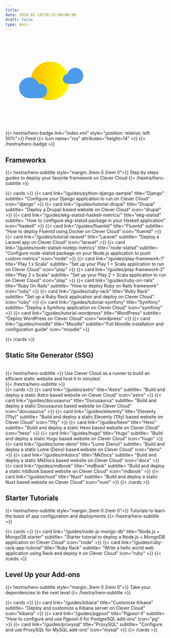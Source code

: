 ```yaml
---
title:
date: 2024-02-18T16:23:00+08:00
draft: false
type: docs
---
```


<!-- 太阳 -->
<div>
    <style>
        .container {
            width: 250px;
            height: 250px;
            padding: 15px;
            display: flex;
            align-items: center;
            justify-content: center;
        }
        .cloud {
            width: 250px;
        }
        .front {
            padding-top: 45px;
            margin-left: 25px;
            display: inline;
            position: absolute;
            z-index: 11;
            animation: clouds 8s infinite;
            animation-timing-function: ease-in-out;
        }
        .back {
            margin-top: -30px;
            margin-left: 150px;
            z-index: 12;
            animation: clouds 12s infinite;
            animation-timing-function: ease-in-out;
        }
        .right-front {
            width: 45px;
            height: 45px;
            border-radius: 50% 50% 50% 0%;
            background-color: #4c9beb;
            display: inline-block;
            margin-left: -25px;
            z-index: 5;
        }
        .left-front {
            width: 65px;
            height: 65px;
            border-radius: 50% 50% 0% 50%;
            background-color: #4c9beb;
            display: inline-block;
            z-index: 5;
        }
        .right-back {
            width: 50px;
            height: 50px;
            border-radius: 50% 50% 50% 0%;
            background-color: #4c9beb;
            display: inline-block;
            margin-left: -20px;
            z-index: 5;
        }
        .left-back {
            width: 30px;
            height: 30px;
            border-radius: 50% 50% 0% 50%;
            background-color: #4c9beb;
            display: inline-block;
            z-index: 5;
        }
        .sun {
            width: 120px;
            height: 120px;
            background: -webkit-linear-gradient(to right, #fcbb04, #fffc00);
            background: linear-gradient(to right, #fcbb04, #fffc00);
            border-radius: 60px;
            display: inline;
            position: absolute;
        }
        .sunshine {
            animation: sunshines 2s infinite;
        }
        @keyframes sunshines {
        0% {
            transform: scale(1);
            opacity: 0.6;
        }
        100% {
            transform: scale(1.4);
            opacity: 0;
        }
        }
        @keyframes clouds {
        0% {
            transform: translateX(15px);
        }
        50% {
            transform: translateX(0px);
        }
        100% {
            transform: translateX(15px);
        }
        }
    </style>
    <!---->
    <div class="container">
    <div class="cloud front">
        <span class="left-front"></span>
        <span class="right-front"></span>
    </div>
    <span class="sun sunshine"></span>
    <span class="sun"></span>
    <div class="cloud back">
        <span class="left-back"></span>
        <span class="right-back"></span>
    </div>
    </div>
</div>

{{< hextra/hero-badge link="index.xml" style="position: relative; left: 50%">}}
  Feed
  {{< icon name="rss" attributes="height=14" >}}
{{< /hextra/hero-badge >}}

## Frameworks

{{< hextra/hero-subtitle style="margin:.3rem 0 2rem 0">}}
  Step by steps guides to deploy your favorite framework on Clever Cloud
{{< /hextra/hero-subtitle >}}

{{< cards >}}
  {{< card link="/guides/python-django-sample" title="Django" subtitle= "Configure your Django application to run on Clever Cloud" icon="django" >}}
  {{< card link="/guides/tutorial-drupal" title="Drupal" subtitle= "Deploy a Drupal-based website on Clever Cloud" icon="drupal" >}}
  {{< card link="/guides/ekg-statsd-haskell-metrics/" title="ekg-statsd" subtitle= "How to configure ekg-statsd package in your Haskell application" icon="haskell" >}}
  {{< card link="/guides/fluentd/" title="Fluentd" subtitle= "How to deploy Fluentd using Docker on Clever Cloud" icon="fluentd" >}}
  {{< card link="/guides/tutorial-laravel" title="Laravel" subtitle= "Deploy a Laravel app on Clever Cloud" icon="laravel" >}}
  {{< card link="/guides/node-statsd-nodejs-metrics" title="node-statsd" subtitle= "Configure node-statsd package on your Node.js application to push custom metrics" icon="node" >}}
  {{< card link="/guides/play-framework-1" title="Play 1 x Scala" subtitle= "Set up your Play 1 + Scala application to run on Clever Cloud" icon="play" >}}
  {{< card link="/guides/play-framework-2" title="Play 2 x Scala" subtitle= "Set up your Play 2 + Scala application to run on Clever Cloud" icon="play" >}}
  {{< card link="/guides/ruby-on-rails" title="Ruby On Rails" subtitle= "How to deploy Ruby on Rails framework" icon="ruby" >}}
  {{< card link="/guides/ruby-rack" title="Ruby Rack" subtitle= "Set up a Ruby Rack application and deploy on Clever Cloud" icon="ruby" >}}
  {{< card link="/guides/tutorial-symfony" title="Symfony" subtitle= "Deploy a Symfony application on Clever Cloud" icon="symfony" >}}
  {{< card link="/guides/tutorial-wordpress" title="WordPress" subtitle= "Deploy WordPress on Clever Cloud" icon="wordpress" >}}
   {{< card link="/guides/moodle" title="Moodle" subtitle="Full Moodle installation and configuration guide" icon="moodle" >}}
  
{{< /cards >}}

## Static Site Generator (SSG)

<br>
<div class="mb-12">
{{< hextra/hero-subtitle >}}
  Use Clever Cloud as a runner to build an efficient static website and host it in minutes!&nbsp;<br class="sm:block hidden" />
{{< /hextra/hero-subtitle >}}
</div>{{< cards >}}
 {{< card link="/guides/astro" title="Astro" subtitle= "Build and deploy a static Astro based website on Clever Cloud" icon="astro" >}}
  {{< card link="/guides/docusaurus" title="Docusaurus" subtitle= "Build and deploy a static Docusaurus based website on Clever Cloud" icon="docusaurus" >}}
  {{< card link="/guides/eleventy" title="Eleventy (11ty)" subtitle= "Build and deploy a static Eleventy (11ty) based website on Clever Cloud" icon="11ty" >}}
 {{< card link="/guides/hexo" title="Hexo" subtitle= "Build and deploy a static Hexo based website on Clever Cloud" icon="hexo" >}}
 {{< card link="/guides/hugo" title="Hugo" subtitle= "Build and deploy a static Hugo based website on Clever Cloud" icon="hugo" >}}
  {{< card link="/guides/lume-deno" title="Lume (Deno)" subtitle= "Build and deploy a static Lume (Deno) based website on Clever Cloud" icon="deno" >}}
  {{< card link="/guides/mkdocs" title="MkDocs" subtitle= "Build and deploy a static MkDocs based website on Clever Cloud" icon="docs" >}}
  {{< card link="/guides/mdbook" title="mdBook" subtitle= "Build and deploy a static mbBook based website on Clever Cloud" icon="mdbook" >}}
  {{< card link="/guides/nuxt" title="Nuxt" subtitle= "Build and deploy a static Nuxt based website on Clever Cloud" icon="nuxt" >}}
{{< /cards >}}

## Starter Tutorials

{{< hextra/hero-subtitle style="margin:.3rem 0 2rem 0">}}
  Tutorials to learn the basis of app configuration and deployments
{{< /hextra/hero-subtitle >}}

{{< cards >}}
 {{< card link="/guides/node-js-mongo-db" title="Node.js + MongoDB starter" subtitle= "Starter tutorial to deploy a Node.js + MongoDB application on Clever Cloud" icon="node" >}}
 {{< card link="/guides/ruby-rack-app-tutorial" title="Ruby Rack" subtitle= "Write a hello world web application using Rack and deploy it on Clever Cloud" icon="ruby" >}}
{{< /cards >}}

## Level Up your Add-ons

{{< hextra/hero-subtitle style="margin:.3rem 0 2rem 0">}}
  Take your dependencies to the next level
{{< /hextra/hero-subtitle >}}

{{< cards >}}
 {{< card link="/guides/kibana" title="Customize Kibana" subtitle= "Deploy and customize a Kibana server on Clever Cloud" icon="kibana" >}}
 {{< card link="/guides/pgpool" title="Pgpool-II" subtitle= "How to configure and use Pgpool-II for PostgreSQL add-ons" icon="pg" >}}
 {{< card link="/guides/proxysql" title="ProxySQL" subtitle= "Configure and use ProxySQL for MySQL add-ons" icon="mysql" >}}
{{< /cards >}}